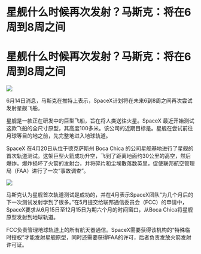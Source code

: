 # 星舰什么时候再次发射？马斯克：将在6周到8周之间

# 星舰什么时候再次发射？马斯克：将在6周到8周之间

![](https://inews.gtimg.com/news_bt/OkJhWmisfoH6hX7sQCIJUPsGadwo1m9dCVRPPwkEHfggAAA/1000)

6月14日消息，马斯克在推特上表示，SpaceX计划将在未来6到8周之间再次尝试发射星舰飞船。

星舰是一款正在研发中的巨型飞船，旨在将人类送往火星。SpaceX
最近开始测试这款飞船的全尺寸原型，其高度100多米。该公司的近期目标是。星舰在尝试前往月球等目的地之前，先完整地进入地球轨道。

SpaceX 在4月20日从位于德克萨斯州 Boca Chica
的公司星舰基地进行了星舰的首次轨道测试。这架巨型火箭成功升空，飞到了距离地面约30公里的高空，然后爆炸。爆炸损坏了火箭的发射台，并将碎片和尘埃散落数英里，促使联邦航空管理局（FAA）进行了一次“事故调查”。

![](https://inews.gtimg.com/news_bt/OJIIM1VouRg8kwIguEwozIy8G9lg_OTBqQyEc5yyt-4a4AA/1000)

马斯克认为星舰首次轨道测试是成功的，并在4月表示SpaceX团队“为几个月后的下一次测试发射学到了很多。”在5月提交给联邦通信委员会（FCC）的申请中，SpaceX要求从6月15日至12月15日为期六个月的时间窗口，从Boca
Chica将星舰原型发射到地球轨道。

FCC负责管理地球轨道上的所有航天器通信。SpaceX需要获得该机构的“特殊临时授权”才能发射星舰原型，同时还需要获得FAA的许可，后者负责发放火箭发射许可证。

